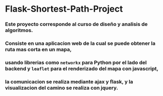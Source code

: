 # Flask-Shortest-Path-Project
### Este proyecto corresponde al curso de diseño y analisis de algoritmos.
### Consiste en una aplicacion web de la cual se puede obtener la ruta mas corta en un mapa, 
### usando librerias como `networkx` para Python por el lado del backend y `leaflet` para el renderizado del mapa con javascript, 
### la comunicacion se realiza mediante ajax y flask, y la visualizacion del camino se realiza con jquery.
